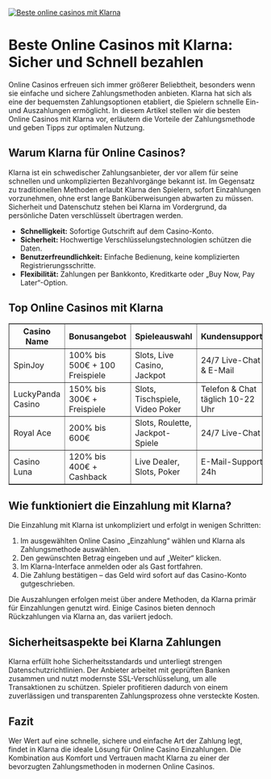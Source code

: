 [![Beste online casinos mit Klarna](https://123-caf.pages.dev/gitsignup.png)](https://vrmoo.ru/Bt82HjjY)

<h1>Beste Online Casinos mit Klarna: Sicher und Schnell bezahlen</h1>  <p>Online Casinos erfreuen sich immer größerer Beliebtheit, besonders wenn sie einfache und sichere Zahlungsmethoden anbieten. Klarna hat sich als eine der bequemsten Zahlungsoptionen etabliert, die Spielern schnelle Ein- und Auszahlungen ermöglicht. In diesem Artikel stellen wir die besten Online Casinos mit Klarna vor, erläutern die Vorteile der Zahlungsmethode und geben Tipps zur optimalen Nutzung.</p>  <h2>Warum Klarna für Online Casinos?</h2>  <p>Klarna ist ein schwedischer Zahlungsanbieter, der vor allem für seine schnellen und unkomplizierten Bezahlvorgänge bekannt ist. Im Gegensatz zu traditionellen Methoden erlaubt Klarna den Spielern, sofort Einzahlungen vorzunehmen, ohne erst lange Banküberweisungen abwarten zu müssen. Sicherheit und Datenschutz stehen bei Klarna im Vordergrund, da persönliche Daten verschlüsselt übertragen werden.</p>  <ul>   <li><strong>Schnelligkeit:</strong> Sofortige Gutschrift auf dem Casino-Konto.</li>   <li><strong>Sicherheit:</strong> Hochwertige Verschlüsselungstechnologien schützen die Daten.</li>   <li><strong>Benutzerfreundlichkeit:</strong> Einfache Bedienung, keine komplizierten Registrierungsschritte.</li>   <li><strong>Flexibilität:</strong> Zahlungen per Bankkonto, Kreditkarte oder „Buy Now, Pay Later“-Option.</li> </ul>  <h2>Top Online Casinos mit Klarna</h2>  <table border="1" cellpadding="8" cellspacing="0" style="border-collapse: collapse; width: 100%;">   <thead>     <tr>       <th>Casino Name</th>       <th>Bonusangebot</th>       <th>Spieleauswahl</th>       <th>Kundensupport</th>       <th>Zahlungsdauer mit Klarna</th>     </tr>   </thead>   <tbody>     <tr>       <td>SpinJoy</td>       <td>100% bis 500€ + 100 Freispiele</td>       <td>Slots, Live Casino, Jackpot</td>       <td>24/7 Live-Chat & E-Mail</td>       <td>Sofort</td>     </tr>     <tr>       <td>LuckyPanda Casino</td>       <td>150% bis 300€ + Freispiele</td>       <td>Slots, Tischspiele, Video Poker</td>       <td>Telefon & Chat täglich 10-22 Uhr</td>       <td>Sofort</td>     </tr>     <tr>       <td>Royal Ace</td>       <td>200% bis 600€</td>       <td>Slots, Roulette, Jackpot-Spiele</td>       <td>24/7 Live-Chat</td>       <td>Sofort</td>     </tr>     <tr>       <td>Casino Luna</td>       <td>120% bis 400€ + Cashback</td>       <td>Live Dealer, Slots, Poker</td>       <td>E-Mail-Support 24h</td>       <td>Sofort</td>     </tr>   </tbody> </table>  <h2>Wie funktioniert die Einzahlung mit Klarna?</h2>  <p>Die Einzahlung mit Klarna ist unkompliziert und erfolgt in wenigen Schritten:</p>  <ol>   <li>Im ausgewählten Online Casino „Einzahlung“ wählen und Klarna als Zahlungsmethode auswählen.</li>   <li>Den gewünschten Betrag eingeben und auf „Weiter“ klicken.</li>   <li>Im Klarna-Interface anmelden oder als Gast fortfahren.</li>   <li>Die Zahlung bestätigen – das Geld wird sofort auf das Casino-Konto gutgeschrieben.</li> </ol>  <p>Die Auszahlungen erfolgen meist über andere Methoden, da Klarna primär für Einzahlungen genutzt wird. Einige Casinos bieten dennoch Rückzahlungen via Klarna an, das variiert jedoch.</p>  <h2>Sicherheitsaspekte bei Klarna Zahlungen</h2>  <p>Klarna erfüllt hohe Sicherheitsstandards und unterliegt strengen Datenschutzrichtlinien. Der Anbieter arbeitet mit geprüften Banken zusammen und nutzt modernste SSL-Verschlüsselung, um alle Transaktionen zu schützen. Spieler profitieren dadurch von einem zuverlässigen und transparenten Zahlungsprozess ohne versteckte Kosten.</p>  <h2>Fazit</h2>  <p>Wer Wert auf eine schnelle, sichere und einfache Art der Zahlung legt, findet in Klarna die ideale Lösung für Online Casino Einzahlungen. Die Kombination aus Komfort und Vertrauen macht Klarna zu einer der bevorzugten Zahlungsmethoden in modernen Online Casinos.</p>